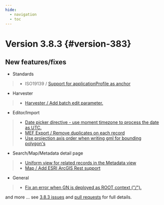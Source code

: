 ```yaml
---
hide:
  - navigation
  - toc
---
```

# Version 3.8.3 {#version-383}

## New features/fixes

-   Standards

> -   ISO19139 / [Support for applicationProfile as anchor](https://github.com/geonetwork/core-geonetwork/pull/4194)

-   Harvester

> -   [Harvester / Add batch edit parameter.](https://github.com/geonetwork/core-geonetwork/pull/4172)

-   Editor/Import

> -   [Date picker directive - use moment timezone to process the date as UTC.](https://github.com/geonetwork/core-geonetwork/pull/4266)
> -   [MEF Export / Remove duplicates on each record](https://github.com/geonetwork/core-geonetwork/pull/4283)
> -   [Use projection axis order when writing gml for bounding polygon's](https://github.com/geonetwork/core-geonetwork/pull/4320)

-   Search/Map/Metadata detail page

> -   [Uniform view for related records in the Metadata view](https://github.com/geonetwork/core-geonetwork/pull/4384)
> -   [Map / Add ESRI ArcGIS Rest support](https://github.com/geonetwork/core-geonetwork/pull/3914)

-   General

> -   [Fix an error when GN is deployed as ROOT context ("/").](https://github.com/geonetwork/core-geonetwork/pull/4366)

and more \... see [3.8.3 issues](https://github.com/geonetwork/core-geonetwork/issues?q=is%3Aissue+milestone%3A3.8.3+is%3Aclosed) and [pull requests](https://github.com/geonetwork/core-geonetwork/pulls?q=milestone%3A3.8.3+is%3Aclosed+is%3Apr) for full details.

